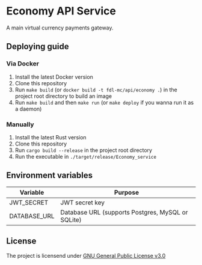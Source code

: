 # Economy API Service
A main virtual currency payments gateway.


## Deploying guide

### Via Docker
1. Install the latest Docker version
2. Clone this repository
3. Run `make build` (or `docker build -t fdl-mc/api/economy .`) in the project root directory to build an image
4. Run `make build` and then `make run` (or `make deploy` if you wanna run it as a daemon)

### Manually
1. Install the latest Rust version
2. Clone this repository
3. Run `cargo build --release` in the project root directory
4. Run the executable in `./target/release/Economy_service`


## Environment variables
| Variable     | Purpose                                           |
|--------------|---------------------------------------------------|
| JWT_SECRET   | JWT secret key                                    |
| DATABASE_URL | Database URL (supports Postgres, MySQL or SQLite) |


## License
The project is licensend under [GNU General Public License v3.0](https://github.com/fdl-mc/economy_service/blob/main/LICENSE)